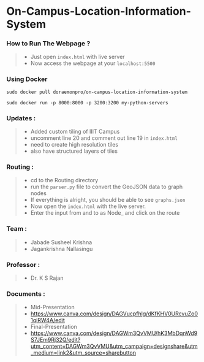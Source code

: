 # On-Campus-Location-Information-System

### How to Run The Webpage ?
> - Just open `index.html` with live server
> - Now access the webpage at your `localhost:5500`
>
### Using Docker

```
sudo docker pull doraemonpro/on-campus-location-information-system
```
```
sudo docker run -p 8000:8000 -p 3200:3200 my-python-servers
```

### Updates :
> - Added custom tiling of IIIT Campus
> - uncomment line 20 and comment out line 19 in `index.html`
> - need to create high resolution tiles
>  - also have structured layers of tiles

### Routing :
> - cd to the Routing directory
> - run the `parser.py` file to convert the GeoJSON data to graph nodes
> - If everything is alright, you should be able to see `graphs.json`
> - Now open the `index.html` with the live server.
> - Enter the input from and to as Node_<Number> and click on the route

### Team :
> - Jabade Susheel Krishna
> - Jagankrishna Nallasingu

### Professor :
> - Dr. K S Rajan

### Documents :
> - Mid-Presentation
> -  https://www.canva.com/design/DAGVucpfhlg/dKfKHV0URcvuZo01qiRW4A/edit
> -  Final-Presentation
> -  https://www.canva.com/design/DAGWm3QvVMU/hK3MbDqnWd9S7JEm9Rj32Q/edit?utm_content=DAGWm3QvVMU&utm_campaign=designshare&utm_medium=link2&utm_source=sharebutton
